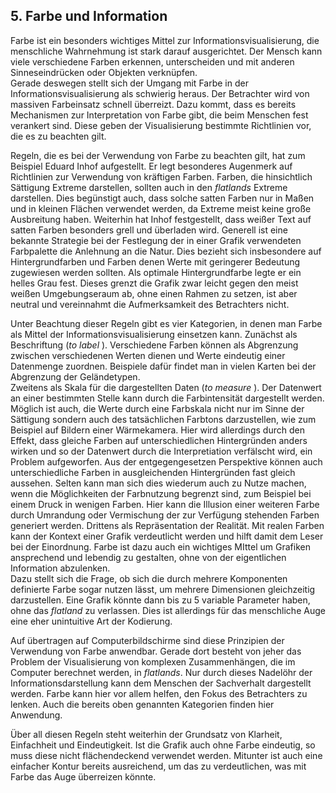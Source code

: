 ## 5. Farbe und Information

Farbe ist ein besonders wichtiges Mittel zur Informationsvisualisierung, die menschliche Wahrnehmung ist stark darauf ausgerichtet. Der Mensch kann viele verschiedene Farben erkennen, unterscheiden und mit anderen Sinneseindrücken oder Objekten verknüpfen.  
Gerade deswegen stellt sich der Umgang mit Farbe in der Informationsvisualisierung als schwierig heraus. Der  Betrachter wird von massiven Farbeinsatz schnell überreizt. Dazu kommt, dass es bereits Mechanismen zur Interpretation von Farbe gibt, die beim Menschen fest verankert sind. Diese geben der Visualisierung bestimmte Richtlinien vor, die es zu beachten gilt.

Regeln, die es bei der Verwendung von Farbe zu beachten gilt, hat zum Beispiel Eduard Inhof aufgestellt. 
Er legt besonderes Augenmerk auf Richtlinien zur Verwendung von kräftigen Farben. Farben, die hinsichtlich Sättigung Extreme darstellen, sollten auch in den _flatlands_ Extreme darstellen. Dies begünstigt auch, dass solche satten Farben nur in Maßen und in kleinen Flächen verwendet werden, da Extreme meist keine große Ausbreitung haben. 
Weiterhin hat Inhof festgestellt, dass weißer Text auf satten Farben besonders grell und überladen wird. 
Generell ist eine bekannte Strategie bei der Festlegung der in einer Grafik verwendeten Farbpalette die Anlehnung an die Natur. Dies bezieht sich insbesondere auf Hintergrundfarben und Farben denen Werte mit geringerer Bedeutung zugewiesen werden sollten.
Als optimale Hintergrundfarbe legte er ein helles Grau fest. Dieses grenzt die Grafik zwar leicht gegen den meist weißen Umgebungseraum ab, ohne einen Rahmen zu setzen, ist aber neutral und vereinnahmt die Aufmerksamkeit des Betrachters nicht.

Unter Beachtung dieser Regeln gibt es vier Kategorien, in denen man Farbe als Mittel der Informationsvisualisierung einsetzen kann.
Zunächst als Beschriftung (_to label_ ).  Verschiedene Farben können als Abgrenzung zwischen verschiedenen Werten dienen und Werte eindeutig einer Datenmenge zuordnen. Beispiele dafür findet man in vielen Karten bei der Abgrenzung der Geländetypen.  
Zweitens als Skala für die dargestellten Daten (_to measure_ ). Der Datenwert an einer bestimmten Stelle kann durch die Farbintensität dargestellt werden. Möglich ist auch, die Werte durch eine Farbskala nicht nur im Sinne der Sättigung sondern auch des tatsächlichen Farbtons darzustellen, wie zum Beispiel auf Bildern einer Wärmekamera. 
Hier wird allerdings durch den Effekt, dass gleiche Farben auf unterschiedlichen Hintergründen anders wirken und so der Datenwert durch die Interpretiation verfälscht wird, ein Problem aufgeworfen. Aus der entgegengesetzen Perspektive können auch unterschiedliche Farben in ausgleichenden Hintergründen fast gleich aussehen.
Selten kann man sich dies wiederum auch zu Nutze machen, wenn die Möglichkeiten der Farbnutzung begrenzt sind, zum Beispiel bei einem Druck in wenigen Farben. Hier kann die Illusion einer weiteren Farbe durch Umrandung oder Vermischung der zur Verfügung stehenden Farben generiert werden. 
Drittens als Repräsentation der Realität. Mit realen Farben kann der Kontext einer Grafik verdeutlicht werden und hilft damit dem Leser bei der Einordnung.  Farbe ist dazu auch ein wichtiges MIttel um Grafiken ansprechend und lebendig zu gestalten, ohne von der eigentlichen Information abzulenken.   
Dazu stellt sich die Frage, ob sich die durch mehrere Komponenten definierte Farbe sogar nutzen lässt, um mehrere Dimensionen gleichzeitig darzustellen. Eine Grafik könnte dann bis zu 5 variable Parameter haben, ohne das _flatland_ zu verlassen. Dies ist allerdings für das menschliche Auge eine eher unintuitive Art der Kodierung. 

Auf übertragen auf Computerbildschirme sind diese Prinzipien der Verwendung von Farbe anwendbar. Gerade dort besteht von jeher das Problem der Visualisierung von komplexen Zusammenhängen, die im Computer berechnet werden, in _flatlands_. Nur durch dieses Nadelöhr der Informationsdarstellung kann dem Menschen der Sachverhalt dargestellt werden. Farbe kann hier vor allem helfen, den Fokus des Betrachters zu lenken. Auch die bereits oben genannten Kategorien finden hier Anwendung. 

Über all diesen Regeln steht weiterhin der Grundsatz von Klarheit, Einfachheit und Eindeutigkeit. Ist die Grafik auch ohne Farbe eindeutig, so muss diese nicht flächendeckend verwendet werden. Mitunter ist auch eine einfacher Kontur bereits ausreichend, um das zu verdeutlichen, was mit Farbe das Auge überreizen könnte.

